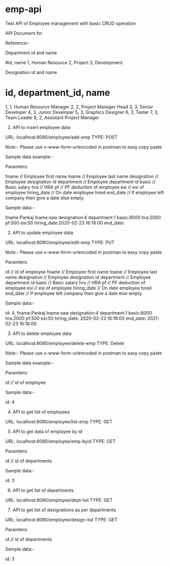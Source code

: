 # emp-api
Test API of Employee management with basic CRUD operation

API Document for 

Reference:-

Department id and name

#id,  name
1,   Human Resource
2,   Project
3,   Development

Designation id and name

# id, department_id, name
1,    1,             Human Resource Manager
2,    2,             Project Manager Head
3,    3,             Senior Developer
4,    3,             Junior Developer
5,    3,             Graphics Designer
6,    3,             Tester
7,    3,             Team Leader
8,    2,             Assistant Project Manager



1. API to insert employee data

URL: localhost:8080/employee/add-emp
TYPE: POST

Note:- Please use x-www-form-urlencoded in postman to easy copy paste


Sample data example:-

Paramters: 

fname // Employee first name
lname  // Employee last name
designation // Employee designation id
department // Employee department id
basic // Basic salary
hra // HRA
pf // PF deduction of employee
esi // esi of employee
hiring_date // On date employee hired
end_date // If employee left company then give a date else empty

Sample data:-

fname:Pankaj
lname:saw
designation:4
department:1
basic:8000
hra:2000
pf:500
esi:50
hiring_date:2020-02-23 16:18:00
end_date:

2. API to update employee data

URL: localhost:8080/employee/edit-emp
TYPE: PUT

Note:- Please use x-www-form-urlencoded in postman to easy copy paste

Paramters: 

id // id of employee
fname // Employee first name
lname  // Employee last name
designation // Employee designation id
department // Employee department id
basic // Basic salary
hra // HRA
pf // PF deduction of employee
esi // esi of employee
hiring_date // On date employee hired
end_date // If employee left company then give a date else empty

Sample data:-

id: 4,
fname:Pankaj
lname:saw
designation:4
department:1
basic:8000
hra:2000
pf:500
esi:50
hiring_date: 2020-02-23 16:18:00
end_date: 2021-02-23 16:18:00


3. API to delete employee data

URL: localhost:8080/employee/delete-emp
TYPE: Delete

Note:- Please use x-www-form-urlencoded in postman to easy copy paste

Sample data example:-

Paramters: 

id // id of employee

Sample data:-

id: 4


4. API to get list of employees

URL: localhost:8080/employee/list-emp
TYPE: GET


5. API to get data of employee by id

URL: localhost:8080/employee/emp-byid
TYPE: GET

Paramters: 

id // id of departments

Sample data:-

id: 3


6.  API to get list of departments

URL: localhost:8080/employee/dept-list
TYPE: GET

7. API to get list of designations as per departments

URL: localhost:8080/employee/design-list
TYPE: GET

Paramters: 

id // id of departments

Sample data:-

id: 3
